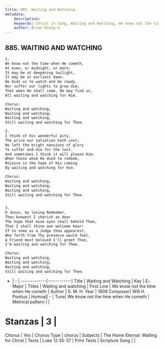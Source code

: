 ```yaml
---
title: 885. Waiting and Watching
metadata:
    description: 
    keywords: Christ in Song, Waiting and Watching, We know not the time when He cometh, Waiting and watching
    author: Brian Onang'o
---
```



## 885. WAITING AND WATCHING

```txt
1.
We know not the time when He cometh,
At even, or midnight, or morn;
It may be at deepening twilight,
It may be at earliest dawn.
He bids us to watch and be ready,
Nor suffer our lights to grow dim;
That when He shall come, He may find us, 
All waiting and watching for Him.

Chorus:
Waiting and watching,
Waiting and watching;
Waiting and watching,
Still waiting and watching for Thee.

2.
I think of His wonderful pity,
The price our salvation hath cost;
He left the bright mansions of glory
To suffer and die for the lost.
And sometimes I think it will please Him,
When those whom He died to redeem,
Rejoice in the hope of His coming
By waiting and watching for Him. 

Chorus:
Waiting and watching,
Waiting and watching;
Waiting and watching,
Still waiting and watching for Thee.


3.
O Jesus, my loving Redeemer,
Thou knowest I cherish as dear
The hope that mine eyes shall behold Thee,
That I shall thine own welcome hear!
If to some as a Judge thou appearest,
Who forth from Thy presence would feel,
A Friend most beloved I'll greet Thee,
I'm waiting and watching for Thee. 

Chorus:
Waiting and watching,
Waiting and watching;
Waiting and watching,
Still waiting and watching for Thee.


```

- |   -  |
-------------|------------|
Title | Waiting and Watching |
Key | E♭ Major |
Titles | Waiting and watching |
First Line | We know not the time when He cometh |
Author | S. M. H. 
Year | 1908
Composer| Will H. Pontius |
Hymnal|  - |
Tune| We know not the time when He cometh |
Metrical pattern | |
# Stanzas | 3 |
Chorus | Yes |
Chorus Type | chorus |
Subjects | The Home Eternal: Waiting for Christ |
Texts | Luke 12:35-37 |
Print Texts | 
Scripture Song |  |
  
